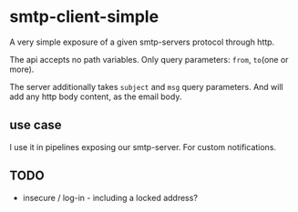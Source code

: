 # smtp-client-simple
A very simple exposure of a given smtp-servers protocol through http.

The api accepts no path variables. Only query parameters: `from`, `to`(one or more).

The server additionally takes `subject` and `msg` query parameters.
And will add any http body content, as the email body. 

## use case
I use it in pipelines exposing our smtp-server. For custom notifications.

## TODO 
* insecure / log-in - including a locked address?
